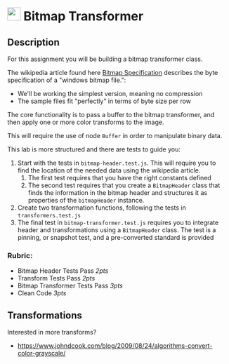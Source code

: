 <img src="https://cloud.githubusercontent.com/assets/478864/22186847/68223ce6-e0b1-11e6-8a62-0e3edc96725e.png" width=30> Bitmap Transformer
====

## Description

For this assignment you will be building a bitmap transformer class.

The wikipedia article found here [Bitmap Specification](https://en.wikipedia.org/wiki/BMP_file_format) 
describes the byte specification of a "windows bitmap file.":
* We'll be working the simplest version, meaning no compression
* The sample files fit "perfectly" in terms of byte size per row

The core functionality is to pass a buffer to the bitmap transformer, and then apply
one or more color transforms to the image.

This will require the use of node `Buffer` in order to manipulate binary data.

This lab is more structured and there are tests to guide you:

1. Start with the tests in `bitmap-header.test.js`. This will require you to find
the location of the needed data using the wikipedia article.
   1. The first test requires that you have the right constants defined
   2. The second test requires that you create a `BitmapHeader` class that finds the information
  in the bitmap header and structures it as properties of the `bitmapHeader` instance.
2. Create two transformation functions, following the tests in `transformers.test.js`
3. The final test in `bitmap-transformer.test.js` requires you to integrate header and transformations
using a `BitmapHeader` class. The test is a pinning, or snapshot test, and a pre-converted standard is provided

### Rubric:
* Bitmap Header Tests Pass *2pts*
* Transform Tests Pass *2pts*
* Bitmap Transformer Tests Pass *3pts*
* Clean Code *3pts*

## Transformations

Interested in more transforms?

* https://www.johndcook.com/blog/2009/08/24/algorithms-convert-color-grayscale/
